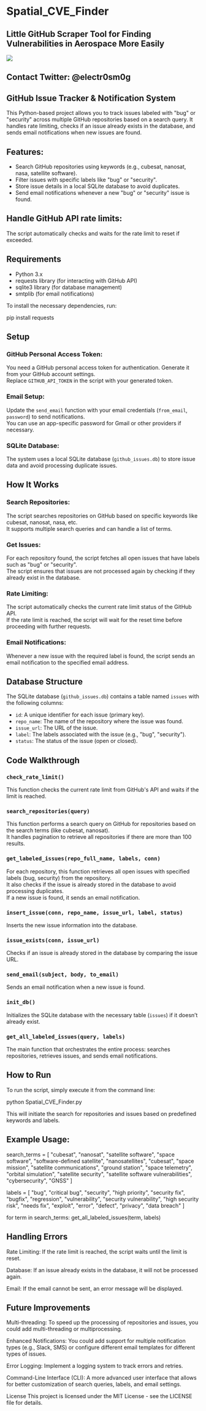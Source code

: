 # Spatial_CVE_Finder

## Little GitHub Scraper Tool for Finding Vulnerabilities in Aerospace More Easily

![](https://github.com/electr0sm0g/Spatial_CVE_Finder/blob/main/Screenshot%202025-02-09%20at%2018.15.20.png)

## Contact Twitter: @electr0sm0g

## GitHub Issue Tracker & Notification System

This Python-based project allows you to track issues labeled with "bug" or "security" across multiple GitHub repositories based on a search query. It handles rate limiting, checks if an issue already exists in the database, and sends email notifications when new issues are found.

## Features:

- Search GitHub repositories using keywords (e.g., cubesat, nanosat, nasa, satellite software).
- Filter issues with specific labels like "bug" or "security".
- Store issue details in a local SQLite database to avoid duplicates.
- Send email notifications whenever a new "bug" or "security" issue is found.

## Handle GitHub API rate limits:

The script automatically checks and waits for the rate limit to reset if exceeded.

## Requirements

- Python 3.x
- requests library (for interacting with GitHub API)
- sqlite3 library (for database management)
- smtplib (for email notifications)

To install the necessary dependencies, run:

pip install requests


## Setup

### GitHub Personal Access Token:

You need a GitHub personal access token for authentication. Generate it from your GitHub account settings.  
Replace `GITHUB_API_TOKEN` in the script with your generated token.

### Email Setup:

Update the `send_email` function with your email credentials (`from_email`, `password`) to send notifications.  
You can use an app-specific password for Gmail or other providers if necessary.

### SQLite Database:

The system uses a local SQLite database (`github_issues.db`) to store issue data and avoid processing duplicate issues.

## How It Works

### Search Repositories:

The script searches repositories on GitHub based on specific keywords like cubesat, nanosat, nasa, etc.  
It supports multiple search queries and can handle a list of terms.

### Get Issues:

For each repository found, the script fetches all open issues that have labels such as "bug" or "security".  
The script ensures that issues are not processed again by checking if they already exist in the database.

### Rate Limiting:

The script automatically checks the current rate limit status of the GitHub API.  
If the rate limit is reached, the script will wait for the reset time before proceeding with further requests.

### Email Notifications:

Whenever a new issue with the required label is found, the script sends an email notification to the specified email address.

## Database Structure

The SQLite database (`github_issues.db`) contains a table named `issues` with the following columns:

- `id`: A unique identifier for each issue (primary key).
- `repo_name`: The name of the repository where the issue was found.
- `issue_url`: The URL of the issue.
- `label`: The labels associated with the issue (e.g., "bug", "security").
- `status`: The status of the issue (open or closed).

## Code Walkthrough

### `check_rate_limit()`

This function checks the current rate limit from GitHub's API and waits if the limit is reached.

### `search_repositories(query)`

This function performs a search query on GitHub for repositories based on the search terms (like cubesat, nanosat).  
It handles pagination to retrieve all repositories if there are more than 100 results.

### `get_labeled_issues(repo_full_name, labels, conn)`

For each repository, this function retrieves all open issues with specified labels (bug, security) from the repository.  
It also checks if the issue is already stored in the database to avoid processing duplicates.  
If a new issue is found, it sends an email notification.

### `insert_issue(conn, repo_name, issue_url, label, status)`

Inserts the new issue information into the database.

### `issue_exists(conn, issue_url)`

Checks if an issue is already stored in the database by comparing the issue URL.

### `send_email(subject, body, to_email)`

Sends an email notification when a new issue is found.

### `init_db()`

Initializes the SQLite database with the necessary table (`issues`) if it doesn’t already exist.

### `get_all_labeled_issues(query, labels)`

The main function that orchestrates the entire process: searches repositories, retrieves issues, and sends email notifications.

## How to Run

To run the script, simply execute it from the command line:

python Spatial_CVE_Finder.py


This will initiate the search for repositories and issues based on predefined keywords and labels.

## Example Usage:

search_terms = [
    "cubesat", "nanosat", "satellite software", "space software", "software-defined satellite",
    "nanosatellites", "cubesat", "space mission", "satellite communications",
    "ground station", "space telemetry", "orbital simulation",
    "satellite security", "satellite software vulnerabilities", "cybersecurity", "GNSS"
]

labels = [
    "bug", "critical bug", "security", "high priority", "security fix", 
    "bugfix", "regression", "vulnerability", "security vulnerability", 
    "high security risk", "needs fix", "exploit", "error", "defect", 
    "privacy", "data breach"
]

for term in search_terms:
    get_all_labeled_issues(term, labels)

## Handling Errors

Rate Limiting: If the rate limit is reached, the script waits until the limit is reset.

Database: If an issue already exists in the database, it will not be processed again.

Email: If the email cannot be sent, an error message will be displayed.

## Future Improvements

Multi-threading: To speed up the processing of repositories and issues, you could add multi-threading or multiprocessing.

Enhanced Notifications: You could add support for multiple notification types (e.g., Slack, SMS) or configure different email templates for different types of issues.

Error Logging: Implement a logging system to track errors and retries.

Command-Line Interface (CLI): A more advanced user interface that allows for better customization of search queries, labels, and email settings.

License
This project is licensed under the MIT License - see the LICENSE file for details.

